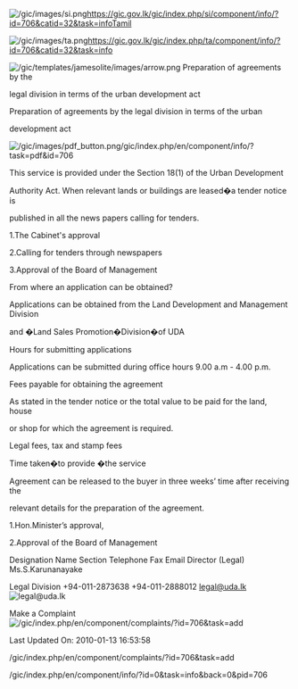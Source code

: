 <!-- Source: https://gic.gov.lk/gic/index.php/en/component/info/?id=706&catid=32&task=info -->

![/gic/images/si.png](/gic/images/si.png)https://gic.gov.lk/gic/index.php/si/component/info/?id=706&catid=32&task=infoTamil

![/gic/images/ta.png](/gic/images/ta.png)https://gic.gov.lk/gic/index.php/ta/component/info/?id=706&catid=32&task=info

![/gic/templates/jamesolite/images/arrow.png](/gic/templates/jamesolite/images/arrow.png) Preparation of agreements by the

legal division in terms of the urban development act

Preparation of agreements by the legal division in terms of the urban

development act

![/gic/images/pdf_button.png](/gic/images/pdf_button.png)/gic/index.php/en/component/info/?task=pdf&id=706

This service is provided under the Section 18(1) of the Urban Development

Authority Act. When relevant lands or buildings are leased�a tender notice is

published in all the news papers calling for tenders.

1.The Cabinet's approval

2.Calling for tenders through newspapers

3.Approval of the Board of Management

From where an application can be obtained?

Applications can be obtained from the Land Development and Management Division

and �Land Sales Promotion�Division�of UDA

Hours for submitting applications

Applications can be submitted during office hours 9.00 a.m - 4.00 p.m.

Fees payable for obtaining the agreement

As stated in the tender notice or the total value to be paid for the land, house

or shop for which the agreement is required.

Legal fees, tax and stamp fees

Time taken�to provide �the service

Agreement can be released to the buyer in three weeks’ time after receiving the

relevant details for the preparation of the agreement.

1.Hon.Minister’s approval,

2.Approval of the Board of Management

Designation Name Section Telephone Fax Email Director (Legal) Ms.S.Karunanayake

Legal Division +94-011-2873638 +94-011-2888012 legal@uda.lk ![legal@uda.lk](legal@uda.lk)

Make a Complaint ![/gic/index.php/en/component/complaints/?id=706&task=add](/gic/index.php/en/component/complaints/?id=706&task=add)

Last Updated On: 2010-01-13 16:53:58

/gic/index.php/en/component/complaints/?id=706&task=add

/gic/index.php/en/component/info/?id=0&task=info&back=0&pid=706